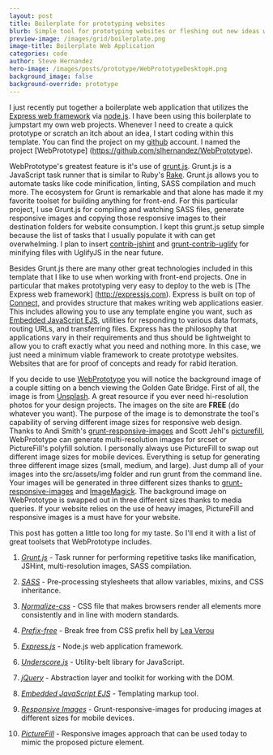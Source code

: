 ```yaml
---
layout: post
title: Boilerplate for prototyping websites 
blurb: Simple tool for prototyping websites or fleshing out new ideas with some cutting edge front-end tools.
preview-image: /images/grid/boilerplate.png
image-title: Boilerplate Web Application
categories: code 
author: Steve Hernandez
hero-image: /images/posts/prototype/WebPrototypeDesktopH.png
background_image: false
background-override: prototype
---
```


I just recently put together a boilerplate web application that utilizes the [Express web framework](http://expressjs.com) via [node.js](http://nodejs.org).  I have been using this boilerplate to jumpstart my own web projects.  Whenever I need to create a quick prototype or scratch an itch about an idea, I start coding within this template.  You can find the project on my [github](http://github.com/slhernandez) account.  I named the project [WebPrototype] (https://github.com/slhernandez/WebPrototype). 

WebPrototype's greatest feature is it's use of [grunt.js](http://gruntjs.com).  Grunt.js is a JavaScript task runner that is similar to Ruby's [Rake](http://rake.rubyforge.org/).  Grunt.js allows you to automate tasks like code minification, linting, SASS compilation and much more.  The ecosystem for Grunt is remarkable and that alone has made it my favorite toolset for building anything for front-end. For this particular project, I use Grunt.js for compiling and watching SASS files, generate responsive images and copying those responsive images to their destination folders for website consumption. I kept this grunt.js setup simple because the list of tasks that I usually populate it with can get overwhelming.  I plan to insert  [contrib-jshint](https://npmjs.org/package/grunt-contrib-jshint) and [grunt-contrib-uglify](https://npmjs.org/package/grunt-contrib-uglify) for minifying files with UglifyJS in the near future.  

Besides Grunt.js there are many other great technologies included in this template that I like to use when working with front-end projects.  One in particular that makes prototyping very easy to deploy to the web is [The Express web framework] (http://expressjs.com).  Express is built on top of [Connect](https://npmjs.org/package/connect), and provides structure that makes writing web applications easier.  This includes allowing you to use any template engine you want, such as [Embedded JavaScript EJS](http://embeddedjs.com/), utilities for responding to various data formats, routing URLs, and transferring files.  Express has the philosophy that applications vary in their requirements and thus  should be lightweight to allow you to craft exactly what you need and nothing more.  In this case, we just need a minimum viable framework to create prototype websites.  Websites that are for proof of concepts and ready for rabid iteration.

If you decide to use [WebPrototype](https://github.com/slhernandez/WebPrototype) you will notice the background image of a couple sitting on a bench viewing the Golden Gate Bridge.  First of all, the image is from [Unsplash](http://unsplash.com/).  A great resource if you ever need hi-resolution photos for your design projects.  The images on the site are __FREE__ (do whatever you want).  The purpose of the image is to demonstrate the tool's capability of serving different image sizes for responsive web design.  Thanks to Andi Smith's [grunt-responsive-images](https://github.com/andismith/grunt-responsive-images) and Scott Jehl's [picturefill](https://github.com/scottjehl/picturefill), WebPrototype can generate multi-resolution images for srcset or PictureFill's polyfill solution.  I personally always use PictureFill to swap out different image sizes for mobile devices.  Everything is setup for generating three different image sizes (small, medium, and large).  Just dump all of your images into the src/assets/img folder and run grunt from the command line.  Your images will be generated in three different sizes thanks to [grunt-responsive-images](https://github.com/andismith/grunt-responsive-images) and [ImageMagick](http://www.imagemagick.org/script/index.php).  The background image on WebPrototype is swapped out in three different sizes thanks to media queries.  If your website relies on the use of heavy images, PictureFill and responsive images is a must have for your website.  

This post has gotten a little too long for my taste.  So I'll end it with a list of great toolsets that WebPrototype includes.


1. _[Grunt.js](http://gruntjs.com/)_ - Task runner for performing repetitive tasks like manification, JSHint, multi-resolution images, SASS compilation.

2. _[SASS](http://sass-lang.com/)_ -  Pre-processing stylesheets that allow variables, mixins, and CSS inheritance.

3. _[Normalize-css](http://necolas.github.io/normalize.css/)_ - CSS file that makes browsers render all elements more consistently and in line with modern standards.

4. _[Prefix-free](http://leaverou.github.io/prefixfree/)_ - Break free from CSS prefix hell by [Lea Verou](http://lea.verou.me/)

5. _[Express.js](http://expressjs.com/)_ - Node.js web application framework.

6. _[Underscore.js](http://documentcloud.github.io/underscore/)_ - Utility-belt library for JavaScript.

7. _[jQuery](http://jquery.com/)_ - Abstraction layer and toolkit for working with the DOM.

8. _[Embedded JavaScript EJS](http://embeddedjs.com/)_ - Templating markup tool.

9. _[Responsive Images](http://addyosmani.com/blog/generate-multi-resolution-images-for-srcset-with-grunt/)_ - Grunt-responsive-images for producing images at different sizes for mobile devices.

10. _[PictureFill](https://github.com/scottjehl/picturefill)_ - Responsive images approach that can be used today to mimic the proposed picture element.

